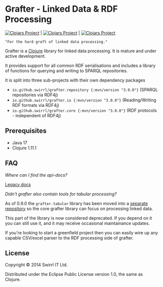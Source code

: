 # Grafter - Linked Data & RDF Processing

[![Clojars Project](https://img.shields.io/clojars/v/io.github.swirrl/grafter.repository.svg)](https://clojars.org/io.github.swirrl/grafter.repository) | [![Clojars Project](https://img.shields.io/clojars/v/io.github.swirrl/grafter.io.svg)](https://clojars.org/io.github.swirrl/grafter.io) | [![Clojars Project](https://img.shields.io/clojars/v/io.github.swirrl/grafter.core.svg)](https://clojars.org/io.github.swirrl/grafter.core)

    "For the hard graft of linked data processing."

Grafter is a [Clojure](http://clojure.org/) library for linked data
processing.  It is mature and under active development.

It provides support for all common RDF serialisations and
includes a library of functions for querying and writing to SPARQL
repositories.

It is split into three sub-projects with their own dependency packages

- `io.github.swirrl/grafter.repository {:mvn/version "3.0.0"}` (SPARQL repositories via RDF4j) 
- `io.github.swirrl/grafter.io {:mvn/version "3.0.0"}` (Reading/Writing RDF formats via RDF4j)
- `io.github.swirrl/grafter.core {:mvn/version "3.0.0"}` (RDF protocols - independent of RDF4j)

## Prerequisites

- Java 17
- Clojure 1.11.1

## FAQ

*Where can I find the api-docs?*

[Legacy docs]([http://api.grafter.org/](https://cljdoc.org/d/grafter/grafter/2.1.18))

*Didn't grafter also contain tools for tabular processing?*

As of 0.9.0 the `grafter.tabular` library has been moved into a
[separate repository](https://github.com/Swirrl/grafter.tabular) so
the core grafter library can focus on processing linked data.

This part of the library is now considered deprecated.  If you depend
on it you can still use it, and it may receive occasional
maintainance updates.

If you're looking to start a greenfield project then you can easily
wire up any capable CSV/excel parser to the RDF processing side of
grafter.

## License

Copyright © 2014 Swirrl IT Ltd.

Distributed under the Eclipse Public License version 1.0, the same as
Clojure.
